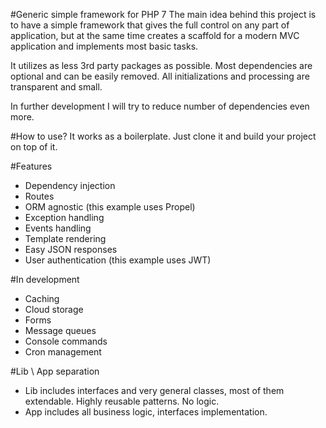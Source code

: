 #Generic simple framework for PHP 7
The main idea behind this project is to have a simple framework that gives the full control on any part of application, but at the same time creates a scaffold for a modern MVC application and implements most basic tasks.

It utilizes as less 3rd party packages as possible. Most dependencies are optional and can be easily removed. All initializations and processing are transparent and small.

In further development I will try to reduce number of dependencies even more.

#How to use?
It works as a boilerplate. Just clone it and build your project on top of it.

#Features
- Dependency injection
- Routes
- ORM agnostic (this example uses Propel)
- Exception handling
- Events handling
- Template rendering
- Easy JSON responses
- User authentication (this example uses JWT)

#In development
- Caching
- Cloud storage
- Forms
- Message queues
- Console commands
- Cron management

#Lib \ App separation
- Lib includes interfaces and very general classes, most of them extendable. Highly reusable patterns. No logic.
- App includes all business logic, interfaces implementation.